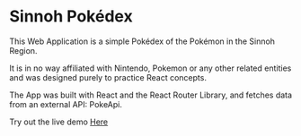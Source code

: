 # Sinnoh Pokédex

This Web Application is a simple Pokédex of the Pokémon in the Sinnoh Region.

It is in no way affiliated with Nintendo, Pokemon or any other related entities and was designed purely to practice React concepts.

The App was built with React and the React Router Library, and fetches data from an external API: PokeApi.

Try out the live demo [Here](https://mysinnohdex.netlify.app/)
